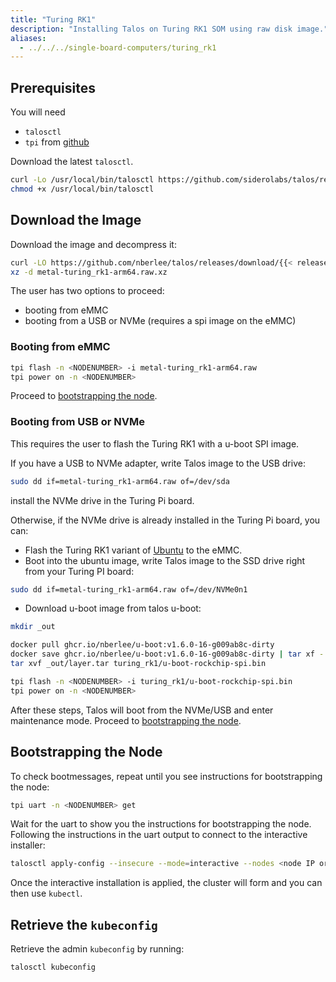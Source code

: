 ```yaml
---
title: "Turing RK1"
description: "Installing Talos on Turing RK1 SOM using raw disk image."
aliases: 
  - ../../../single-board-computers/turing_rk1
---
```


## Prerequisites

You will need

- `talosctl`
- `tpi` from [github](https://github.com/turing-machines/tpi/releases)

Download the latest `talosctl`.

```bash
curl -Lo /usr/local/bin/talosctl https://github.com/siderolabs/talos/releases/download/{{< release >}}/talosctl-$(uname -s | tr "[:upper:]" "[:lower:]")-amd64
chmod +x /usr/local/bin/talosctl
```

## Download the Image

Download the image and decompress it:

```bash
curl -LO https://github.com/nberlee/talos/releases/download/{{< release >}}/metal-turing_rk1-arm64.raw.xz
xz -d metal-turing_rk1-arm64.raw.xz
```

The user has two options to proceed:

- booting from eMMC
- booting from a USB or NVMe (requires a spi image on the eMMC)

### Booting from eMMC

```bash
tpi flash -n <NODENUMBER> -i metal-turing_rk1-arm64.raw
tpi power on -n <NODENUMBER> 
```
Proceed to [bootstrapping the node](#bootstrapping-the-node).

### Booting from USB or NVMe

This requires the user to flash the Turing RK1 with a u-boot SPI image.

If you have a USB to NVMe adapter, write Talos image to the USB drive:

```bash
sudo dd if=metal-turing_rk1-arm64.raw of=/dev/sda
```
install the NVMe drive in the Turing Pi board.

Otherwise, if the NVMe drive is already installed in the Turing Pi board, you can:
- Flash the Turing RK1 variant of [Ubuntu](https://docs.turingpi.com/docs/turing-rk1-flashing-os) to the eMMC.
- Boot into the ubuntu image, write Talos image to the SSD drive right from your Turing PI board:

```bash
sudo dd if=metal-turing_rk1-arm64.raw of=/dev/NVMe0n1
```
- Download u-boot image from talos u-boot:

```bash
mkdir _out

docker pull ghcr.io/nberlee/u-boot:v1.6.0-16-g009ab8c-dirty
docker save ghcr.io/nberlee/u-boot:v1.6.0-16-g009ab8c-dirty | tar xf - --strip-components=1 -C _out 
tar xvf _out/layer.tar turing_rk1/u-boot-rockchip-spi.bin

tpi flash -n <NODENUMBER> -i turing_rk1/u-boot-rockchip-spi.bin
tpi power on -n <NODENUMBER> 
```

After these steps, Talos will boot from the NVMe/USB and enter maintenance mode.
Proceed to [bootstrapping the node](#bootstrapping-the-node).

## Bootstrapping the Node

To check bootmessages, repeat until you see instructions for bootstrapping the node:
```sh
tpi uart -n <NODENUMBER> get
```

Wait for the uart to show you the instructions for bootstrapping the node.
Following the instructions in the uart output to connect to the interactive installer:

```bash
talosctl apply-config --insecure --mode=interactive --nodes <node IP or DNS name>
```

Once the interactive installation is applied, the cluster will form and you can then use `kubectl`.

## Retrieve the `kubeconfig`

Retrieve the admin `kubeconfig` by running:

```bash
talosctl kubeconfig
```
